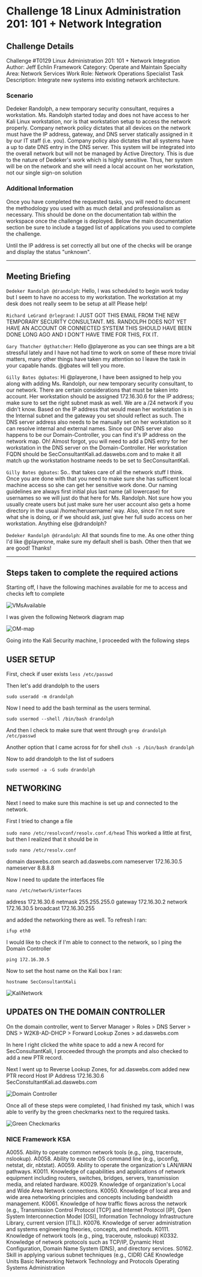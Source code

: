 # Challenge 18 Linux Administration 201: 101 + Network Integration

## Challenge Details
Challenge #T0129 
Linux Administration 201: 101 + Network Integration
Author: Jeff Echlin
Framework Category: Operate and Maintain
Specialty Area: Network Services
Work Role: Network Operations Specialist
Task Description: Integrate new systems into existing network architecture.

### Scenario

Dedeker Randolph, a new temporary security consultant, requires a workstation. Ms. Randolph started today and does not have access to her Kali Linux workstation, nor is that workstation setup to access the network properly. Company network policy dictates that all devices on the network must have the IP address, gateway, and DNS server statically assigned in it by our IT staff (i.e. you). Company policy also dictates that all systems have a up to date DNS entry in the DNS server. This system will be integrated into the overall network but will not be managed by Active Directory. This is due to the nature of Dedeker's work which is highly sensitive. Thus, her system will be on the network and she will need a local account on her workstation, not our single sign-on solution

### Additional Information

Once you have completed the requested tasks, you will need to document the methodology you used with as much detail and professionalism as necessary. This should be done on the documentation tab within the workspace once the challenge is deployed. Below the main documentation section be sure to include a tagged list of applications you used to complete the challenge.

Until the IP address is set correctly all but one of the checks will be orange and display the status "unknown".

-----
## Meeting Briefing


`Dedeker Randolph @drandolph`: 
Hello, I was scheduled to begin work today but I seem to have no access to my workstation. 
The workstation at my desk does not really seem to be setup at all! Please help!

`Richard LeGrand @rlegrand`:
I JUST GOT THIS EMAIL FROM THE NEW TEMPORARY SECURITY CONSULTANT. MS. RANDOLPH DOES NOT YET HAVE
 AN ACCOUNT OR CONNECTED SYSTEM THIS SHOULD HAVE BEEN DONE LONG AGO AND I DON'T HAVE TIME FOR THIS, FIX IT.

`Gary Thatcher @gthatcher`:
Hello @playerone as you can see things are a bit stressful lately and I have not had time to work on 
some of these more trivial matters, many other things have taken my attention so I 
leave the task in your capable hands. @gbates will tell you more.

`Gilly Bates @gbates`:
Hi @playerone, I have been assigned to help you along with adding Ms. Randolph, 
our new temporary security consultant, to our network. There are certain considerations that must be taken into account. 
Her workstation should be assigned 172.16.30.6 for the IP address; 
make sure to set the right subnet mask as well. We are a /24 network if you didn't know. 
Based on the IP address that would mean her workstation is in the Internal subnet and the gateway you set should reflect as such. 
The DNS server address also needs to be manually set on her workstation so it can resolve internal and external names. 
Since our DNS server also happens to be our Domain-Controller, you can find it's IP address on the network map. 
Oh! Almost forgot, you will need to add a DNS entry for her workstation in the DNS server on the Domain-Controller. 
Her workstation FQDN should be SecConsultantKali.ad.daswebs.com and to make it all match up the workstation hostname needs to be set to SecConsultantKali.

`Gilly Bates @gbates`:
So.. that takes care of all the network stuff I think. 
Once you are done with that you need to make sure she has sufficent local machine access so she can get her sensitive work done. 
Our naming guidelines are always first initial plus last name (all lowercase) for usernames so we will just do that here for Ms. Randolph. 
Not sure how you usually create users but just make sure her user account also gets a home directory in the usual /home/herusername/ way. 
Also, since I'm not sure what she is doing, or if we should ask, just give her full sudo access on her workstation. Anything else @drandolph?

`Dedeker Randolph @drandolph`:
All that sounds fine to me. As one other thing I'd like @playerone, make sure my default shell is bash. Other then that we are good! Thanks!

---
## Steps taken to complete the required actions

Starting off, I have the following machines available for me to access and checks left to complete

![VMsAvailable](./images/VMsAvailableAndChecks.PNG)

I was given the following Network diagram map

![OM-map](./images/OM-map.jpg)


Going into the Kali Security machine, I proceeded with the following steps

## USER SETUP

First, check if user exists
`less /etc/passwd`

Then let's add drandolph to the users

`sudo useradd -m drandolph`

Now I need to add the bash terminal as the users terminal.

`sudo usermod --shell /bin/bash drandolph`

And then I check to make sure that went through
`grep drandolph /etc/passwd`

Another option that I came across for for shell
`chsh -s /bin/bash drandolph`

Now to add drandolph to the list of sudoers

`sudo usermod -a -G sudo drandolph`

## NETWORKING

Next I need to make sure this machine is set up and connected to the network.

First I tried to change a file

`sudo nano /etc/resolvconf/resolv.conf.d/head`
This worked a little at first, but then I realized that it should be in 

`sudo nano /etc/resolv.conf`


domain daswebs.com
search ad.daswebs.com
nameserver 172.16.30.5
nameserver 8.8.8.8

Now I need to update the interfaces file

`nano /etc/network/interfaces`

address 172.16.30.6
netmask 255.255.255.0
gateway 172.16.30.2
network 172.16.30.5
broadcast 172.16.30.255

and added the networking there as well. To refresh I ran:

`ifup eth0`

I would like to check if I'm able to connect to the network, so I ping the Domain Controller

`ping 172.16.30.5`

Now to set the host name on the Kali box I ran:

`hostname SecConsultantKali`

![KaliNetwork](./images/KaliNetworking.PNG)

## UPDATES ON THE DOMAIN CONTROLLER


On the domain controller, went to Server Manager > Roles > DNS Server > DNS > W2K8-AD-DHCP > Forward Lookup Zones > ad.daswebs.com 

In here I right clicked the white space to add a new A record for SecConsultantKali, I proceeded through the prompts and also checked to add a new PTR record.

Next I went up to Reverse Lookup Zones, for ad.daswebs.com added new PTR record
Host IP Address 172.16.30.6
SecConstultantKali.ad.daswebs.com

![Domain Controller](./images/DomainController.PNG)

Once all of these steps were completed, I had finished my task, which I was able to verify by the green checkmarks next to the required tasks.

![Green Checkmarks](./images/NICEChallengeSubmissions.PNG) 

### NICE Framework KSA
A0055. Ability to operate common network tools (e.g., ping, traceroute, nslookup).
A0058. Ability to execute OS command line (e.g., ipconfig, netstat, dir, nbtstat).
A0059. Ability to operate the organization's LAN/WAN pathways.
K0011. Knowledge of capabilities and applications of network equipment including routers, switches, bridges, servers, transmission media, and related hardware.
K0029. Knowledge of organization's Local and Wide Area Network connections.
K0050. Knowledge of local area and wide area networking principles and concepts including bandwidth management.
K0061. Knowledge of how traffic flows across the network (e.g., Transmission Control Protocol [TCP] and Internet Protocol [IP], Open System Interconnection Model [OSI], Information Technology Infrastructure Library, current version [ITIL]).
K0076. Knowledge of server administration and systems engineering theories, concepts, and methods.
K0111. Knowledge of network tools (e.g., ping, traceroute, nslookup)
K0332. Knowledge of network protocols such as TCP/IP, Dynamic Host Configuration, Domain Name System (DNS), and directory services.
S0162. Skill in applying various subnet techniques (e.g., CIDR)
CAE Knowledge Units
Basic Networking
Network Technology and Protocols
Operating Systems Administration

